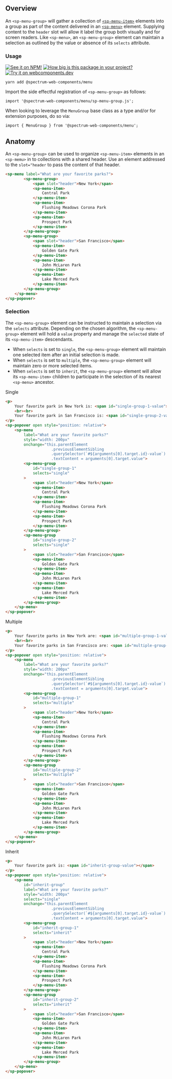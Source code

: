 ## Overview

An `<sp-menu-group>` will gather a collection of [`<sp-menu-item>`](../menu-item) elements into a group as part of the content delivered in an [`<sp-menu>`](../menu) element. Supplying content to the `header` slot will allow it label the group both visually and for screen readers. Like `<sp-menu>`, an `<sp-menu-group>` element can maintain a selection as outlined by the value or absence of its `selects` attribute.

### Usage

[![See it on NPM!](https://img.shields.io/npm/v/@spectrum-web-components/menu?style=for-the-badge)](https://www.npmjs.com/package/@spectrum-web-components/menu)
[![How big is this package in your project?](https://img.shields.io/bundlephobia/minzip/@spectrum-web-components/menu?style=for-the-badge)](https://bundlephobia.com/result?p=@spectrum-web-components/menu)
[![Try it on webcomponents.dev](https://img.shields.io/badge/Try%20it%20on-webcomponents.dev-green?style=for-the-badge)](https://webcomponents.dev/edit/collection/fO75441E1Q5ZlI0e9pgq/FikFeTXNsYhxAVmCz2f4/src/index.ts)

```
yarn add @spectrum-web-components/menu
```

Import the side effectful registration of `<sp-menu-group>` as follows:

```
import '@spectrum-web-components/menu/sp-menu-group.js';
```

When looking to leverage the `MenuGroup` base class as a type and/or for extension purposes, do so via:

```
import { MenuGroup } from '@spectrum-web-components/menu';
```

## Anatomy

An `<sp-menu-group>` can be used to organize `<sp-menu-item>` elements in an `<sp-memu>` in to collections with a shared header. Use an element addressed to the `slot="header` to pass the content of that header.

<!-- prettier-ignore -->
```html demo
<sp-menu label="What are your favorite parks?">
        <sp-menu-group>
            <span slot="header">New York</span>
            <sp-menu-item>
                Central Park
            </sp-menu-item>
            <sp-menu-item>
                Flushing Meadows Corona Park
            </sp-menu-item>
            <sp-menu-item>
                Prospect Park
            </sp-menu-item>
        </sp-menu-group>
        <sp-menu-group>
            <span slot="header">San Francisco</span>
            <sp-menu-item>
                Golden Gate Park
            </sp-menu-item>
            <sp-menu-item>
                John McLaren Park
            </sp-menu-item>
            <sp-menu-item>
                Lake Merced Park
            </sp-menu-item>
        </sp-menu-group>
    </sp-menu>
</sp-popover>
```

### Selection

The `<sp-menu-group>` element can be instructed to maintain a selection via the `selects` attribute. Depending on the chosen algorithm, the `<sp-menu-group>` element will hold a `value` property and manage the `selected` state of its `<sp-menu-item>` descendants.

-   When `selects` is set to `single`, the `<sp-menu-group>` element will maintain one selected item after an initial selection is made.
-   When `selects` is set to `multiple`, the `<sp-menu-group>` element will maintain zero or more selected items.
-   When `selects` is set to `inherit`, the `<sp-menu-group>` element will allow its `<sp-menu-item>` children to participate in the selection of its nearest `<sp-menu>` ancestor.

<sp-tabs selected="selects-single" auto label="Selects attribute">
<sp-tab value="selects-single">Single</sp-tab>
<sp-tab-panel value="selects-single">

<!-- prettier-ignore -->
```html demo
<p>
    Your favorite park in New York is: <span id="single-group-1-value"></span>
    <br><br>
    Your favorite park in San Francisco is: <span id="single-group-2-value"></span>
</p>
<sp-popover open style="position: relative">
    <sp-menu
        label="What are your favorite parks?"
        style="width: 200px"
        onchange="this.parentElement
                    .previousElementSibling
                    .querySelector(`#${arguments[0].target.id}-value`)
                    .textContent = arguments[0].target.value">
        <sp-menu-group
            id="single-group-1"
            selects="single"
        >
            <span slot="header">New York</span>
            <sp-menu-item>
                Central Park
            </sp-menu-item>
            <sp-menu-item>
                Flushing Meadows Corona Park
            </sp-menu-item>
            <sp-menu-item>
                Prospect Park
            </sp-menu-item>
        </sp-menu-group>
        <sp-menu-group
            id="single-group-2"
            selects="single"
        >
            <span slot="header">San Francisco</span>
            <sp-menu-item>
                Golden Gate Park
            </sp-menu-item>
            <sp-menu-item>
                John McLaren Park
            </sp-menu-item>
            <sp-menu-item>
                Lake Merced Park
            </sp-menu-item>
        </sp-menu-group>
    </sp-menu>
</sp-popover>
```

</sp-tab-panel>
<sp-tab value="selects-multiple">Multiple</sp-tab>
<sp-tab-panel value="selects-multiple">

<!-- prettier-ignore -->
```html demo
<p>
    Your favorite parks in New York are: <span id="multiple-group-1-value"></span>
    <br><br>
    Your favorite parks in San Francisco are: <span id="multiple-group-2-value"></span>
</p>
<sp-popover open style="position: relative">
    <sp-menu
        label="What are your favorite parks?"
        style="width: 200px"
        onchange="this.parentElement
                    .previousElementSibling
                    .querySelector(`#${arguments[0].target.id}-value`)
                    .textContent = arguments[0].target.value">
        <sp-menu-group
            id="multiple-group-1"
            selects="multiple"
        >
            <span slot="header">New York</span>
            <sp-menu-item>
                Central Park
            </sp-menu-item>
            <sp-menu-item>
                Flushing Meadows Corona Park
            </sp-menu-item>
            <sp-menu-item>
                Prospect Park
            </sp-menu-item>
        </sp-menu-group>
        <sp-menu-group
            id="multiple-group-2"
            selects="multiple"
        >
            <span slot="header">San Francisco</span>
            <sp-menu-item>
                Golden Gate Park
            </sp-menu-item>
            <sp-menu-item>
                John McLaren Park
            </sp-menu-item>
            <sp-menu-item>
                Lake Merced Park
            </sp-menu-item>
        </sp-menu-group>
    </sp-menu>
</sp-popover>
```

</sp-tab-panel>
<sp-tab value="selects-inherit">Inherit</sp-tab>
<sp-tab-panel value="selects-inherit">

<!-- prettier-ignore -->
```html demo
<p>
    Your favorite park is: <span id="inherit-group-value"></span>
</p>
<sp-popover open style="position: relative">
    <sp-menu
        id="inherit-group"
        label="What are your favorite parks?"
        style="width: 200px"
        selects="single"
        onchange="this.parentElement
                    .previousElementSibling
                    .querySelector(`#${arguments[0].target.id}-value`)
                    .textContent = arguments[0].target.value">
        <sp-menu-group
            id="inherit-group-1"
            selects="inherit"
        >
            <span slot="header">New York</span>
            <sp-menu-item>
                Central Park
            </sp-menu-item>
            <sp-menu-item>
                Flushing Meadows Corona Park
            </sp-menu-item>
            <sp-menu-item>
                Prospect Park
            </sp-menu-item>
        </sp-menu-group>
        <sp-menu-group
            id="inherit-group-2"
            selects="inherit"
        >
            <span slot="header">San Francisco</span>
            <sp-menu-item>
                Golden Gate Park
            </sp-menu-item>
            <sp-menu-item>
                John McLaren Park
            </sp-menu-item>
            <sp-menu-item>
                Lake Merced Park
            </sp-menu-item>
        </sp-menu-group>
    </sp-menu>
</sp-popover>
```

</sp-tab-panel>
</sp-tabs>
